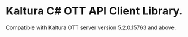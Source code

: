 # Kaltura C# OTT API Client Library.
Compatible with Kaltura OTT server version 5.2.0.15763 and above.
